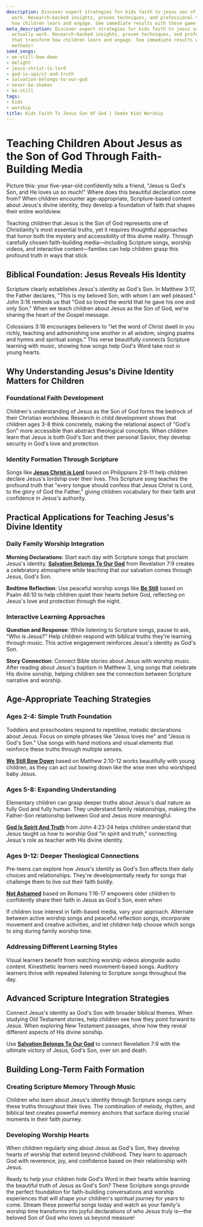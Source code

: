 ```yaml
---
description: Discover expert strategies for kids faith tv jesus son of god that actually
  work. Research-backed insights, proven techniques, and professional tips that transform
  how children learn and engage. See immediate results with these game-changing methods!
meta_description: Discover expert strategies for kids faith tv jesus son of god that
  actually work. Research-backed insights, proven techniques, and professional tips
  that transform how children learn and engage. See immediate results with these game-changing
  methods!
seed_songs:
- we-still-bow-down
- delight
- jesus-christ-is-lord
- god-is-spirit-and-truth
- salvation-belongs-to-our-god
- never-be-shaken
- be-still
tags:
- kids
- worship
title: Kids Faith Tv Jesus Son Of God | Seeds Kids Worship
---
```

# Teaching Children About Jesus as the Son of God Through Faith-Building Media

Picture this: your five-year-old confidently tells a friend, "Jesus is God's Son, and He loves us so much!" Where does this beautiful declaration come from? When children encounter age-appropriate, Scripture-based content about Jesus's divine identity, they develop a foundation of faith that shapes their entire worldview.

Teaching children that Jesus is the Son of God represents one of Christianity's most essential truths, yet it requires thoughtful approaches that honor both the mystery and accessibility of this divine reality. Through carefully chosen faith-building media—including Scripture songs, worship videos, and interactive content—families can help children grasp this profound truth in ways that stick.

## Biblical Foundation: Jesus Reveals His Identity

Scripture clearly establishes Jesus's identity as God's Son. In Matthew 3:17, the Father declares, "This is my beloved Son, with whom I am well pleased." John 3:16 reminds us that "God so loved the world that he gave his one and only Son." When we teach children about Jesus as the Son of God, we're sharing the heart of the Gospel message.

Colossians 3:16 encourages believers to "let the word of Christ dwell in you richly, teaching and admonishing one another in all wisdom, singing psalms and hymns and spiritual songs." This verse beautifully connects Scripture learning with music, showing how songs help God's Word take root in young hearts.

## Why Understanding Jesus's Divine Identity Matters for Children

### Foundational Faith Development

Children's understanding of Jesus as the Son of God forms the bedrock of their Christian worldview. Research in child development shows that children ages 3-8 think concretely, making the relational aspect of "God's Son" more accessible than abstract theological concepts. When children learn that Jesus is both God's Son and their personal Savior, they develop security in God's love and protection.

### Identity Formation Through Scripture

Songs like **[Jesus Christ is Lord](https://seedskidsworship.com/product/jesus-christ-is-lord-philippians-29-11-4/)** based on Philippians 2:9-11 help children declare Jesus's lordship over their lives. This Scripture song teaches the profound truth that "every tongue should confess that Jesus Christ is Lord, to the glory of God the Father," giving children vocabulary for their faith and confidence in Jesus's authority.

## Practical Applications for Teaching Jesus's Divine Identity

### Daily Family Worship Integration

**Morning Declarations**: Start each day with Scripture songs that proclaim Jesus's identity. **[Salvation Belongs To Our God](https://seedskidsworship.com/product/salvation-belongs-to-our-god-revelation-79-2/)** from Revelation 7:9 creates a celebratory atmosphere while teaching that our salvation comes through Jesus, God's Son.

**Bedtime Reflection**: Use peaceful worship songs like **[Be Still](https://seedskidsworship.com/product/seeds-of-praise-vol-3/)** based on Psalm 46:10 to help children quiet their hearts before God, reflecting on Jesus's love and protection through the night.

### Interactive Learning Approaches

**Question and Response**: While listening to Scripture songs, pause to ask, "Who is Jesus?" Help children respond with biblical truths they're learning through music. This active engagement reinforces Jesus's identity as God's Son.

**Story Connection**: Connect Bible stories about Jesus with worship music. After reading about Jesus's baptism in Matthew 3, sing songs that celebrate His divine sonship, helping children see the connection between Scripture narrative and worship.

## Age-Appropriate Teaching Strategies

### Ages 2-4: Simple Truth Foundation

Toddlers and preschoolers respond to repetitive, melodic declarations about Jesus. Focus on simple phrases like "Jesus loves me" and "Jesus is God's Son." Use songs with hand motions and visual elements that reinforce these truths through multiple senses.

**[We Still Bow Down](https://seedskidsworship.com/product/we-still-bow-down-matthew-210-12/)** based on Matthew 2:10-12 works beautifully with young children, as they can act out bowing down like the wise men who worshiped baby Jesus.

### Ages 5-8: Expanding Understanding

Elementary children can grasp deeper truths about Jesus's dual nature as fully God and fully human. They understand family relationships, making the Father-Son relationship between God and Jesus more meaningful.

**[God Is Spirit And Truth](https://seedskidsworship.com/product/god-is-spirit-and-truth-john-423-24-2/)** from John 4:23-24 helps children understand that Jesus taught us how to worship God "in spirit and truth," connecting Jesus's role as teacher with His divine identity.

### Ages 9-12: Deeper Theological Connections

Pre-teens can explore how Jesus's identity as God's Son affects their daily choices and relationships. They're developmentally ready for songs that challenge them to live out their faith boldly.

**[Not Ashamed](https://seedskidsworship.com/product/not-ashamed-romans-116-17/)** based on Romans 1:16-17 empowers older children to confidently share their faith in Jesus as God's Son, even when

If children lose interest in faith-based media, vary your approach. Alternate between active worship songs and peaceful reflection songs, incorporate movement and creative activities, and let children help choose which songs to sing during family worship time.

### Addressing Different Learning Styles

Visual learners benefit from watching worship videos alongside audio content. Kinesthetic learners need movement-based songs. Auditory learners thrive with repeated listening to Scripture songs throughout the day.

## Advanced Scripture Integration Strategies

Connect Jesus's identity as God's Son with broader biblical themes. When studying Old Testament stories, help children see how they point forward to Jesus. When exploring New Testament passages, show how they reveal different aspects of His divine sonship.

Use **[Salvation Belongs To Our God](https://seedskidsworship.com/product/salvation-belongs-to-our-god-revelation-79-2/)** to connect Revelation 7:9 with the ultimate victory of Jesus, God's Son, over sin and death.

## Building Long-Term Faith Formation

### Creating Scripture Memory Through Music

Children who learn about Jesus's identity through Scripture songs carry these truths throughout their lives. The combination of melody, rhythm, and biblical text creates powerful memory anchors that surface during crucial moments in their faith journey.

### Developing Worship Hearts

When children regularly sing about Jesus as God's Son, they develop hearts of worship that extend beyond childhood. They learn to approach God with reverence, joy, and confidence based on their relationship with Jesus.

Ready to help your children hide God's Word in their hearts while learning the beautiful truth of Jesus as God's Son? These Scripture songs provide the perfect foundation for faith-building conversations and worship experiences that will shape your children's spiritual journey for years to come. Stream these powerful songs today and watch as your family's worship time transforms into joyful declarations of who Jesus truly is—the beloved Son of God who loves us beyond measure!

<script type="application/ld+json">
{
  "@context": "https://schema.org",
  "@type": "Article",
  "headline": "Kids Faith Tv Jesus Son Of God",
  "author": {
    "@type": "Organization",
    "name": "Seeds Kids Worship"
  },
  "publisher": {
    "@type": "Organization",
    "name": "Seeds Kids Worship",
    "logo": {
      "@type": "ImageObject",
      "url": "https://seedskidsworship.com/logo.png"
    }
  },
  "datePublished": "2025-09-05T11:55:41.119676",
  "dateModified": "2025-09-05T11:55:41.119699",
  "description": "Discover expert strategies for kids faith tv jesus son of god that actually work. Research-backed insights, proven techniques, and professional tips that transf",
  "mainEntityOfPage": {
    "@type": "WebPage",
    "@id": "https://seedskidsworship.com/activities/kids-faith-tv-jesus-son-of-god/"
  }
}
</script>

<script type="application/ld+json">
{
  "@context": "https://schema.org",
  "@type": "Product",
  "name": "We Still Bow Down",
  "description": "Christmas song about continuing to worship Jesus like the wise men from Matthew 2:10-12",
  "url": "https://seedskidsworship.com/product/we-still-bow-down-matthew-210-12/",
  "brand": {
    "@type": "Brand",
    "name": "Seeds Kids Worship"
  },
  "category": "Children's Christian Music",
  "album": "Joyful"
}
</script>

<script type="application/ld+json">
{
  "@context": "https://schema.org",
  "@type": "Product",
  "name": "Delight",
  "description": "Scripture song based on Psalm 1 exploring biblical character development. Helps children understand living by the Spirit versus the flesh encouraging delight in God's Word and righteous living through engaging worship music.",
  "url": "https://seedskidsworship.com/product/seeds-of-character-vol-6/",
  "brand": {
    "@type": "Brand",
    "name": "Seeds Kids Worship"
  },
  "category": "Children's Christian Music",
  "album": "Seeds of Character"
}
</script>

<script type="application/ld+json">
{
  "@context": "https://schema.org",
  "@type": "Product",
  "name": "Jesus Christ is Lord",
  "description": "A declaration song about Jesus as Lord based on Philippians",
  "url": "https://seedskidsworship.com/product/jesus-christ-is-lord-philippians-29-11-4/",
  "brand": {
    "@type": "Brand",
    "name": "Seeds Kids Worship"
  },
  "category": "Children's Christian Music",
  "album": "The Word of God"
}
</script>

<script type="application/l
